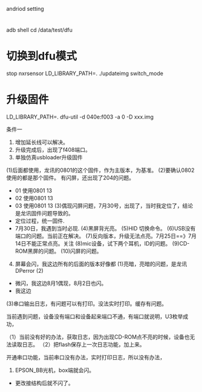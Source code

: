 andriod setting

# 
adb shell
cd /data/test/dfu

# 切换到dfu模式
stop nxrsensor
LD_LIBRARY_PATH=. ./updateimg switch_mode

# 升级固件
LD_LIBRARY_PATH=. dfu-util -d 040e:f003 -a 0 -D xxx.img


条件一
1. 增加延长线可以解决。
2. 升级完成后，出现了f408端口。
3. 单独仿真usbloader升级固件

(1)后面都使用，龙讯的0801的这个固件，作为主版本，为基准。
(2)要确认0802使用的都是那个固件。 有闪屏，还出现了204的问题。
- 01 使用0801 13 
- 02 使用0801 13
- 03 使用0801 13
(3)偶现闪屏问题，7月30号，出现了，当时我定位了，结论是龙讯固件问题导致的。
- 定位过程，统一固件.
- 7月30日，我遇到当时必现.
(4)黑屏背光亮。
(5)HID 切换命令。 
(6)USB没有端口的问题。当前正在解决。
(7)反向版本，升级无法点亮。7月25日==》7月14日不能正常点亮。关注
(8)mic设备，试下两个耳机，ID的问题。
(9)CD-ROM黑屏的问题。
(10)闪屏的问题。

4. 屏幕会闪，我这边所有的后面的版本好像都
(1)亮暗，亮暗的问题，是龙讯DPerror
(2)
- 微闪，我这边8月1偶现，8月2日也闪。
- 我这边

(3)串口输出日志，有问题可以有打印。没法实时打印。缓存有问题。

当前遇到问题，设备没有端口和设备起来端口不通，有端口就说明，U3枚举成功，

（1）当前没有好的办法，获取日志，因为出现CD-ROM点不亮的时候，设备也无法读取日志。
（2）把flash保存上一次日志功能，加上来。

开通串口功能，当前串口没有办法，实时打印日志，所以没有办法，


1. EPSON_BB光机，box端就会闪。
- 更改接结构后就不闪了。

